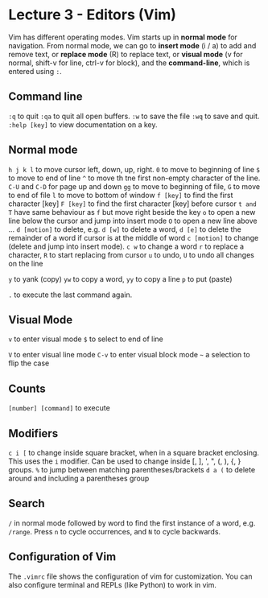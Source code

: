 # Lecture 3 - Editors (Vim)

Vim has different operating modes.
Vim starts up in **normal mode** for navigation. From normal mode, we can go to **insert mode** (i / a) to add and remove text, or **replace mode** (R) to replace text, or **visual mode** (v for normal, shift-v for line, ctrl-v for block), and the **command-line**, which is entered using `:`.

## Command line
`:q` to quit
`:qa` to quit all open buffers.
`:w` to save the file
`:wq` to save and quit. 
`:help [key]` to view documentation on a key.

## Normal mode
`h j k l` to move cursor left, down, up, right. 
`0` to move to beginning of line
`$` to move to end of line
`^` to move th tne first non-empty character of the line.
`C-U` and `C-D` for page up and down
`gg` to move to beginning of file, `G` to move to end of file
`l` to move to bottom of window
`f [key]` to find the first character [key]
`F [key]` to find the first character [key] before cursor
`t and T` have same behaviour as `f` but move right beside the key
`o` to open a new line below the cursor and jump into insert mode
`O` to open a new line above ...
`d [motion]` to delete, e.g. `d [w]` to delete a word, `d [e]` to delete the remainder of a word if cursor is at the middle of word
`c [motion]` to change (delete and jump into insert mode). `c w` to change a word
`r` to replace a character, `R` to start replacing from cursor
`u` to undo, `U` to undo all changes on the line

`y` to yank (copy) `yw` to copy a word, `yy` to copy a line
`p` to put (paste)

`.` to execute the last command again.

## Visual Mode
`v` to enter visual mode
`$` to select to end of line

`V` to enter visual line mode
`C-v` to enter visual block mode
`~` a selection to flip the case

## Counts
`[number] [command]` to execute 


## Modifiers
`c i [` to change inside square bracket, when in a square bracket enclosing. This uses the `i` modifier. Can be used to change inside [, ], ', ", (, ), {, } groups.
`%` to jump between matching parentheses/brackets
`d a (` to delete around and including a parentheses group

## Search
`/` in normal mode followed by word to find the first instance of a word, e.g. `/range`. Press `n` to cycle occurrences, and `N` to cycle backwards.

## Configuration of Vim
The `.vimrc` file shows the configuration of vim for customization. You can also configure terminal and REPLs (like Python) to work in vim.
